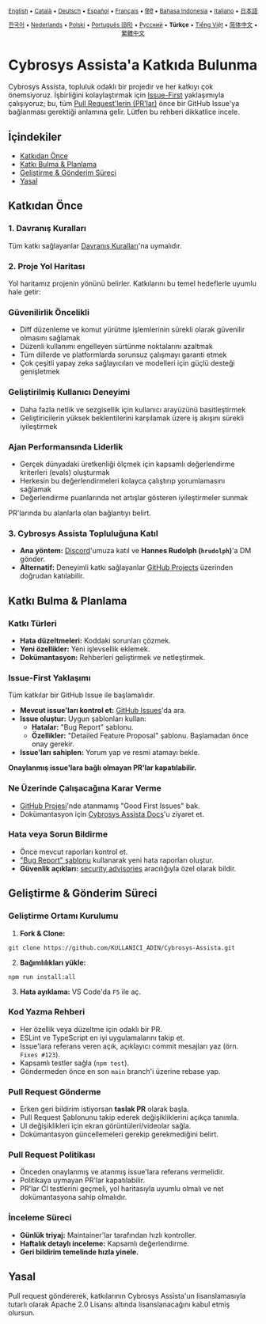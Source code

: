 <div align="center">
<sub>

[English](../../CONTRIBUTING.md) • [Català](../ca/CONTRIBUTING.md) • [Deutsch](../de/CONTRIBUTING.md) • [Español](../es/CONTRIBUTING.md) • [Français](../fr/CONTRIBUTING.md) • [हिंदी](../hi/CONTRIBUTING.md) • [Bahasa Indonesia](../id/CONTRIBUTING.md) • [Italiano](../it/CONTRIBUTING.md) • [日本語](../ja/CONTRIBUTING.md)

</sub>
<sub>

[한국어](../ko/CONTRIBUTING.md) • [Nederlands](../nl/CONTRIBUTING.md) • [Polski](../pl/CONTRIBUTING.md) • [Português (BR)](../pt-BR/CONTRIBUTING.md) • [Русский](../ru/CONTRIBUTING.md) • <b>Türkçe</b> • [Tiếng Việt](../vi/CONTRIBUTING.md) • [简体中文](../zh-CN/CONTRIBUTING.md) • [繁體中文](../zh-TW/CONTRIBUTING.md)

</sub>
</div>

# Cybrosys Assista'a Katkıda Bulunma

Cybrosys Assista, topluluk odaklı bir projedir ve her katkıyı çok önemsiyoruz. İşbirliğini kolaylaştırmak için [Issue-First](#issue-first-yaklaşımı) yaklaşımıyla çalışıyoruz; bu, tüm [Pull Request'lerin (PR'lar)](#pull-request-gönderme) önce bir GitHub Issue'ya bağlanması gerektiği anlamına gelir. Lütfen bu rehberi dikkatlice incele.

## İçindekiler

- [Katkıdan Önce](#katkıdan-önce)
- [Katkı Bulma & Planlama](#katkı-bulma--planlama)
- [Geliştirme & Gönderim Süreci](#geliştirme--gönderim-süreci)
- [Yasal](#yasal)

## Katkıdan Önce

### 1. Davranış Kuralları

Tüm katkı sağlayanlar [Davranış Kuralları](./CODE_OF_CONDUCT.md)'na uymalıdır.

### 2. Proje Yol Haritası

Yol haritamız projenin yönünü belirler. Katkılarını bu temel hedeflerle uyumlu hale getir:

### Güvenilirlik Öncelikli

- Diff düzenleme ve komut yürütme işlemlerinin sürekli olarak güvenilir olmasını sağlamak
- Düzenli kullanımı engelleyen sürtünme noktalarını azaltmak
- Tüm dillerde ve platformlarda sorunsuz çalışmayı garanti etmek
- Çok çeşitli yapay zeka sağlayıcıları ve modelleri için güçlü desteği genişletmek

### Geliştirilmiş Kullanıcı Deneyimi

- Daha fazla netlik ve sezgisellik için kullanıcı arayüzünü basitleştirmek
- Geliştiricilerin yüksek beklentilerini karşılamak üzere iş akışını sürekli iyileştirmek

### Ajan Performansında Liderlik

- Gerçek dünyadaki üretkenliği ölçmek için kapsamlı değerlendirme kriterleri (evals) oluşturmak
- Herkesin bu değerlendirmeleri kolayca çalıştırıp yorumlamasını sağlamak
- Değerlendirme puanlarında net artışlar gösteren iyileştirmeler sunmak

PR'larında bu alanlarla olan bağlantıyı belirt.

### 3. Cybrosys Assista Topluluğuna Katıl

- **Ana yöntem:** [Discord](https://discord.gg/cybrosysassista)'umuza katıl ve **Hannes Rudolph (`hrudolph`)**'a DM gönder.
- **Alternatif:** Deneyimli katkı sağlayanlar [GitHub Projects](https://github.com/orgs/CybrosysAssistaInc/projects/1) üzerinden doğrudan katılabilir.

## Katkı Bulma & Planlama

### Katkı Türleri

- **Hata düzeltmeleri:** Koddaki sorunları çözmek.
- **Yeni özellikler:** Yeni işlevsellik eklemek.
- **Dokümantasyon:** Rehberleri geliştirmek ve netleştirmek.

### Issue-First Yaklaşımı

Tüm katkılar bir GitHub Issue ile başlamalıdır.

- **Mevcut issue'ları kontrol et:** [GitHub Issues](https://github.com/CybrosysAssistaInc/Cybrosys-Assista/issues)'da ara.
- **Issue oluştur:** Uygun şablonları kullan:
    - **Hatalar:** "Bug Report" şablonu.
    - **Özellikler:** "Detailed Feature Proposal" şablonu. Başlamadan önce onay gerekir.
- **Issue'ları sahiplen:** Yorum yap ve resmi atamayı bekle.

**Onaylanmış issue'lara bağlı olmayan PR'lar kapatılabilir.**

### Ne Üzerinde Çalışacağına Karar Verme

- [GitHub Projesi](https://github.com/orgs/CybrosysAssistaInc/projects/1)'nde atanmamış "Good First Issues" bak.
- Dokümantasyon için [Cybrosys Assista Docs](https://github.com/CybrosysAssistaInc/Cybrosys-Assista-Docs)'u ziyaret et.

### Hata veya Sorun Bildirme

- Önce mevcut raporları kontrol et.
- ["Bug Report" şablonu](https://github.com/CybrosysAssistaInc/Cybrosys-Assista/issues/new/choose) kullanarak yeni hata raporları oluştur.
- **Güvenlik açıkları:** [security advisories](https://github.com/CybrosysAssistaInc/Cybrosys-Assista/security/advisories/new) aracılığıyla özel olarak bildir.

## Geliştirme & Gönderim Süreci

### Geliştirme Ortamı Kurulumu

1. **Fork & Clone:**

```
git clone https://github.com/KULLANICI_ADIN/Cybrosys-Assista.git
```

2. **Bağımlılıkları yükle:**

```
npm run install:all
```

3. **Hata ayıklama:** VS Code'da `F5` ile aç.

### Kod Yazma Rehberi

- Her özellik veya düzeltme için odaklı bir PR.
- ESLint ve TypeScript en iyi uygulamalarını takip et.
- Issue'lara referans veren açık, açıklayıcı commit mesajları yaz (örn. `Fixes #123`).
- Kapsamlı testler sağla (`npm test`).
- Göndermeden önce en son `main` branch'i üzerine rebase yap.

### Pull Request Gönderme

- Erken geri bildirim istiyorsan **taslak PR** olarak başla.
- Pull Request Şablonunu takip ederek değişikliklerini açıkça tanımla.
- UI değişiklikleri için ekran görüntüleri/videolar sağla.
- Dokümantasyon güncellemeleri gerekip gerekmediğini belirt.

### Pull Request Politikası

- Önceden onaylanmış ve atanmış issue'lara referans vermelidir.
- Politikaya uymayan PR'lar kapatılabilir.
- PR'lar CI testlerini geçmeli, yol haritasıyla uyumlu olmalı ve net dokümantasyona sahip olmalıdır.

### İnceleme Süreci

- **Günlük triyaj:** Maintainer'lar tarafından hızlı kontroller.
- **Haftalık detaylı inceleme:** Kapsamlı değerlendirme.
- **Geri bildirim temelinde hızla yinele.**

## Yasal

Pull request göndererek, katkılarının Cybrosys Assista'un lisanslamasıyla tutarlı olarak Apache 2.0 Lisansı altında lisanslanacağını kabul etmiş olursun.
